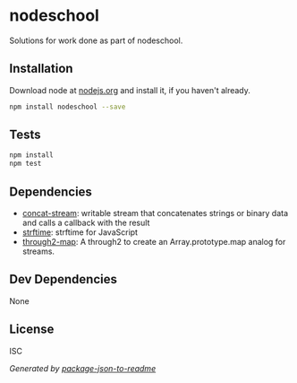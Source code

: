 # nodeschool 

Solutions for work done as part of nodeschool.

## Installation

Download node at [nodejs.org](http://nodejs.org) and install it, if you haven't already.

```sh
npm install nodeschool --save
```


## Tests

```sh
npm install
npm test
```

## Dependencies

- [concat-stream](https://github.com/maxogden/concat-stream): writable stream that concatenates strings or binary data and calls a callback with the result
- [strftime](https://github.com/samsonjs/strftime): strftime for JavaScript
- [through2-map](https://github.com/brycebaril/through2-map): A through2 to create an Array.prototype.map analog for streams.

## Dev Dependencies


None

## License

ISC

_Generated by [package-json-to-readme](https://github.com/zeke/package-json-to-readme)_
